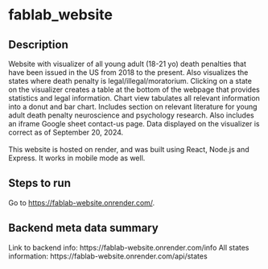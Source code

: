 # fablab_website

<h2>Description</h2>
Website with visualizer of all young adult (18-21 yo) death penalties that have been issued in the US from 2018 to the present. Also visualizes the states where death penalty is legal/illegal/moratorium. Clicking on a state on the visualizer creates a table at the bottom of the webpage that provides statistics and legal information. Chart view tabulates all relevant information into a donut and bar chart. Includes section on relevant literature for young adult death penalty neuroscience and psychology research. Also includes an iframe Google sheet contact-us page. Data displayed on the visualizer is correct as of September 20, 2024. 
<br></br>
This website is hosted on render, and was built using React, Node.js and Express. It works in mobile mode as well.

<h2>Steps to run</h2>
Go to <a href="https://fablab-website.onrender.com/">https://fablab-website.onrender.com/</a>.

<h2>Backend meta data summary</h2>
Link to backend info: https://fablab-website.onrender.com/info
All states information: https://fablab-website.onrender.com/api/states
